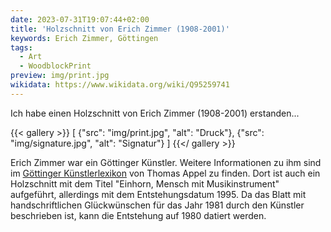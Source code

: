 ```yaml
---
date: 2023-07-31T19:07:44+02:00
title: 'Holzschnitt von Erich Zimmer (1908-2001)'
keywords: Erich Zimmer, Göttingen
tags:
  - Art
  - WoodblockPrint
preview: img/print.jpg
wikidata: https://www.wikidata.org/wiki/Q95259741
---
```


Ich habe einen Holzschnitt von Erich Zimmer (1908-2001) erstanden...
<!--more-->

{{< gallery >}}
[
  {"src": "img/print.jpg", "alt": "Druck"},
  {"src": "img/signature.jpg", "alt": "Signatur"}
]
{{</ gallery >}}

Erich Zimmer war ein Göttinger Künstler. Weitere Informationen zu ihm sind im [Göttinger Künstlerlexikon](https://univerlag.uni-goettingen.de/bitstream/handle/3/isbn-978-3-86395-504-5/Appel_diss.pdf) von Thomas Appel zu finden. Dort ist auch ein Holzschnitt mit dem Titel "Einhorn, Mensch mit Musikinstrument" aufgeführt, allerdings mit dem Entstehungsdatum 1995.
Da das Blatt mit handschriftlichen Glückwünschen für das Jahr 1981 durch den Künstler beschrieben ist, kann die Entstehung auf 1980 datiert werden.
